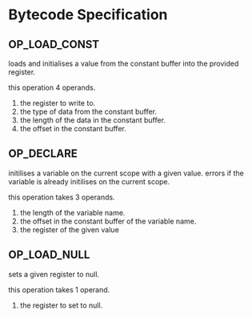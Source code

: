 # Bytecode Specification

## OP_LOAD_CONST

loads and initialises a value from the constant buffer into the provided register.

this operation 4 operands.

1. the register to write to.
2. the type of data from the constant buffer.
3. the length of the data in the constant buffer.
4. the offset in the constant buffer.

## OP_DECLARE

initilises a variable on the current scope with a given value. errors if the variable is already initilises on the current scope.

this operation takes 3 operands.

1. the length of the variable name.
2. the offset in the constant buffer of the variable name.
3. the register of the given value

## OP_LOAD_NULL

sets a given register to null.

this operation takes 1 operand.

1. the register to set to null.
